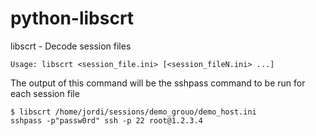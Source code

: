 # python-libscrt

libscrt - Decode session files

```
Usage: libscrt <session_file.ini> [<session_fileN.ini> ...]
``` 

The output of this command will be the sshpass command to be run for each session file

```
$ libscrt /home/jordi/sessions/demo_grouo/demo_host.ini
sshpass -p"passw0rd" ssh -p 22 root@1.2.3.4
````